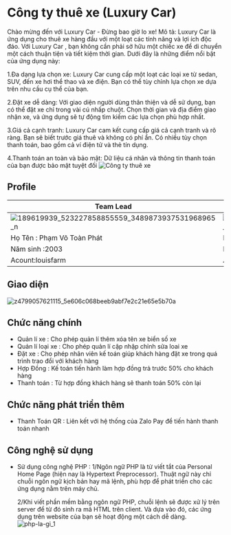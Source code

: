 # Công ty thuê xe (Luxury Car)

 Chào mừng đến với Luxury Car - Đừng bao giờ lo xe!
Mô tả: Luxury Car  là ứng dụng cho thuê xe hàng đầu với một loạt các tính năng và lợi ích độc đáo.
Với Luxury Car , bạn không cần phải sở hữu một chiếc xe để di chuyển một cách thuận tiện và tiết kiệm thời gian. Dưới đây là những điểm nổi bật của ứng dụng này:

1.Đa dạng lựa chọn xe: Luxury Car cung cấp một loạt các loại xe từ sedan, SUV, đến xe hơi thể thao và xe điện. Bạn có thể tùy chỉnh lựa chọn xe dựa trên nhu cầu cụ thể của bạn.

2.Đặt xe dễ dàng: Với giao diện người dùng thân thiện và dễ sử dụng, bạn có thể đặt xe chỉ trong vài cú nhấp chuột. Chọn thời gian và địa điểm giao nhận xe, và ứng dụng sẽ tự động tìm kiếm các lựa chọn phù hợp nhất.

3.Giá cả cạnh tranh: Luxury Car cam kết cung cấp giá cả cạnh tranh và rõ ràng. Bạn sẽ biết trước giá thuê và không có phí ẩn. Có nhiều tùy chọn thanh toán, bao gồm cả ví điện tử và thẻ tín dụng.

4.Thanh toán an toàn và bảo mật: Dữ liệu cá nhân và thông tin thanh toán của bạn được bảo mật tuyệt đối
![Công ty thuê xe](https://github.com/louisfarm/QLXe/assets/117491243/1b5f810e-fb5d-407f-ada0-63d0eba91e30)

## Profile
|Team Lead|Developer|Project Owner|ScrumMaster|
|----|----|-----|------|
|![189619939_523227858855559_3489873937531968965_n](https://github.com/louisfarm/QLXe/assets/117491243/9c0b00e4-1598-4a30-89a1-9cf803ac2bf2)|![356803067_6732305563455091_8657865535648078790_n](https://github.com/louisfarm/QLXe/assets/117491243/867d6086-5f78-4928-8f03-d60064ab0fa9)|![299096264_2172149046300915_8962481653852609371_n](https://github.com/louisfarm/QLXe/assets/117491243/11069660-d935-47df-b856-fec4eacb455e)|![z4800515530535_0272add8466f51f57df3faaae54419fa](https://github.com/louisfarm/QLXe/assets/117491243/5a859761-cf72-4898-bc71-6cc842d9c1b3)|
|Họ Tên : Phạm Võ Toàn Phát|Họ tên:Trần Văn Minh|Họ tên:Nguyễn Đức Thắng|Họ tên:Nguyễn Thành Nghiệp|
|Năm sinh :2003| Năm sinh:2003|Năm sinh:2003|Năm sinh:2003|
|Acount:louisfarm|Acount:MinhTran203|Acount:thangbake|Acount:nguyenthanhnghiep|
## Giao diện

![z4799057621115_5e606c068beeb9abf7e2c21e65e5b70a](https://github.com/louisfarm/QLXe/assets/117491243/d2528233-806d-4f15-99eb-7d0832c2c26b)
## Chức năng chính
* Quản lí xe : Cho phép quản lí thêm xóa tên xe biển số xe 
* Quản lí loại xe : Cho phép quản lí cập nhập chỉnh sửa loai xe
* Đặt xe : Cho phép nhân viên kế toán giúp khách hàng đặt xe trong quá trình trao đổi với khách hàng
* Hợp Đồng : Kế toán tiến hành làm hợp đồng trả trước 50% cho khách hàng
* Thanh toán : Từ hợp đồng khách hàng sẽ thanh toán 50% còn lại
## Chức năng phát triển thêm
* Thanh Toán QR : Liên kết với hệ thống của Zalo Pay để tiến hành thanh toán nhanh
## Công nghệ sử dụng 
* Sử dụng công nghệ PHP :
   1/Ngôn ngữ PHP là từ viết tắt của Personal Home Page (hiện nay là Hypertext Preprocessor). Thuật ngữ này chỉ chuỗi ngôn ngữ kịch bản hay mã lệnh, phù hợp để phát triển cho các ứng dụng nằm trên máy chủ.

  2/Khi viết phần mềm bằng ngôn ngữ PHP, chuỗi lệnh sẽ được xử lý trên server để từ đó sinh ra mã HTML trên client. Và dựa vào đó, các ứng dụng trên website của bạn sẽ hoạt động một cách dễ dàng.
 ![php-la-gi_1](https://github.com/nguyenthanhnghiep/Nhom4_Hethongchothuexe_T6_Ca2/assets/117718527/e9a349c4-6c6d-471f-9d0b-7c5ca7d643ff)

